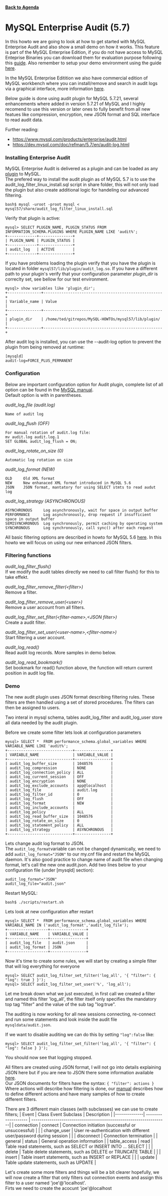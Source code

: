 **[Back to Agenda](./../README.md)**

# MySQL Enterprise Audit (5.7)

In this howto we are going to look at how to get started with MySQL Enterprise Audit and also show a small demo on how it works. This feature is part of the MySQL Enterprise Edition, if you do not have access to MySQL Enteprise Binaries you can download them for evaluation purpose following this [guide](/howtos/edelivery-ee.md). Also remember to setup your demo environment using the guide [here](/howtos/install.md).

In the MySQL Enterprise Editition we also have commercial edition of MySQL workbench where you can install/remove and search in audit logs via a graphical interface, more information [here](https://dev.mysql.com/doc/workbench/en/wb-audit-inspector.html).

Below guide is done using audit plugin for MySQL 5.7.21, several enhancements where added in version 5.7.21 of MySQL and I highly recomend to use this version or later ones to fully benefit from all new featues like compression, encryption, new JSON format and SQL interface to read audit data.

Further reading:
* https://www.mysql.com/products/enterprise/audit.html
* https://dev.mysql.com/doc/refman/5.7/en/audit-log.html


### Installing Enterprise Audit
MySQL Enterprise Audit is delivered as a plugin and can be loaded as any [plugin](https://dev.mysql.com/doc/refman/5.7/en/server-plugin-loading.html) to MySQL.  
The prefered way to install the audit plugin as of MySQL 5.7 is to use the audit_log_filter_linux_install.sql script in share folder, this will not only load the plugin but also create additional logic for handeling our advanced filtering.

```
bash$ mysql -uroot -proot mysql <  mysql57/share/audit_log_filter_linux_install.sql
```

Verify that plugin is active:
```
mysql> SELECT PLUGIN_NAME, PLUGIN_STATUS FROM INFORMATION_SCHEMA.PLUGINS WHERE PLUGIN_NAME LIKE 'audit%';
+-------------+---------------+
| PLUGIN_NAME | PLUGIN_STATUS |
+-------------+---------------+
| audit_log   | ACTIVE        |
+-------------+---------------+
```
If you have problems loading the plugin verify that you have the plugin is located in folder `mysql57/lib/plugin/audit_log.so`. If you have a different path to your plugin's verify that your configuration parameter *plugin_dir* is correclty set, see bellow for our test environment.
```
mysql> show variables like 'plugin_dir';
+---------------+-----------------------------------------------------+
| Variable_name | Value                                               |
+---------------+-----------------------------------------------------+
| plugin_dir    | /home/ted/gitrepos/MySQL-HOWTOs/mysql57/lib/plugin/ |
+---------------+-----------------------------------------------------+
```

After audit log is installed, you can use the --audit-log option to prevent the plugin from being removed at runtime:
```
[mysqld]
audit-log=FORCE_PLUS_PERMANENT
```

### Configuration
Below are important configuration option for Audit plugin, complete list of all option can be found in the [MySQL manual](https://dev.mysql.com/doc/refman/5.6/en/audit-log-reference.html).   
Default option is with in parentheses.

*audit_log_file (audit.log)*
```
Name of audit log
```

*audit_log_flush (OFF)*
```
For manual rotation of audit.log file:
mv audit.log audit.log.1
SET GLOBAL audit_log_flush = ON;
```

*audit_log_rotate_on_size (0)*
```
Automatic log rotation on size
```

*audit_log_format (NEW)*
```
OLD     Old XML format
NEW     New enhanaced XML format introduced in MySQL 5.6
JSON    JSON format, mantatory for using SELECT stmts to read audut log
```

*audit_log_strategy (ASYNCHRONOUS)*  
```
ASYNCHRONOUS     Log asynchronously, wait for space in output buffer
PERFORMANCE      Log asynchronously, drop request if insufficient space in output buffer
SEMISYNCHRONOUS  Log synchronously, permit caching by operating system
SYNCHRONOUS      Log synchronously, call sync() after each request
```
All basic filtering options are described in howto for MySQL 5.6 [here](audit.md). In this howto we will focus on using our new enhanced JSON filters.

### Filtering functions

*audit_log_filter_flush()*  
If we modify the audit tables directly we need to call filter flush() for this to take effekt.

*audit_log_filter_remove_filter(\<filter\>)*  
Remove a filter.
 
*audit_log_filter_remove_user(\<user\>)*  
Remove a user account from all filters.

*audit_log_filter_set_filter(\<filter-name\>,\<JSON filter\>)*  
Create a audit filter.

*audit_log_filter_set_user(\<user-name\>,\<filter-name\>)*  
Start filtering a user account.

*audit_log_read()*  
Read audit log records. More samples in demo below.

*audit_log_read_bookmark()*  
Set bookmark for read() function above, the function will return current position in audit log file.

### Demo
The new audit plugin uses JSON format describing filtering rules. These filters are then handled using a set of stored procedures. The filters can then be assigned to users.

Two interal in mysql schema, tables audit_log_filter and audit_log_user store all data needed by the audit plugin.

Before we create some filter lets look at configuration parameters
```
mysql> SELECT *  FROM performance_schema.global_variables WHERE VARIABLE_NAME LIKE 'audit%';
+-----------------------------+----------------+
| VARIABLE_NAME               | VARIABLE_VALUE |
+-----------------------------+----------------+
| audit_log_buffer_size       | 1048576        |
| audit_log_compression       | NONE           |
| audit_log_connection_policy | ALL            |
| audit_log_current_session   | OFF            |
| audit_log_encryption        | NONE           |
| audit_log_exclude_accounts  | app@localhost  |
| audit_log_file              | audit.log      |
| audit_log_filter_id         | 0              |
| audit_log_flush             | OFF            |
| audit_log_format            | NEW            |
| audit_log_include_accounts  |                |
| audit_log_policy            | ALL            |
| audit_log_read_buffer_size  | 1048576        |
| audit_log_rotate_on_size    | 0              |
| audit_log_statement_policy  | ALL            |
| audit_log_strategy          | ASYNCHRONOUS   |
+-----------------------------+----------------+
```
Lets change audit log format to JSON.  
The `audit_log_format`variable can not be changed dynamically, we need to add `audit_log_format="JSON"` to our my.cnf file and restart the MySQL daemon. It's also good practice to change name of audit file when changing format, let's call the new one audit.json.
Add two lines below to your configuration file (under \[mysqld\] section):
```
audit_log_format="JSON"
audit_log_file="audit.json"
```
Restart MySQL:
```
bash$ ./scripts/restart.sh 
```
Lets look at new configuration after restart
```
mysql> SELECT *  FROM performance_schema.global_variables WHERE VARIABLE_NAME IN ('audit_log_format','audit_log_file');
+------------------+----------------+
| VARIABLE_NAME    | VARIABLE_VALUE |
+------------------+----------------+
| audit_log_file   | audit.json     |
| audit_log_format | JSON           |
+------------------+----------------+
```
Now it's time to create some rules, we will start by creating a simple filter that will log everything for everyone
```
mysql> SELECT audit_log_filter_set_filter('log_all', '{ "filter": { "log": true } }');
mysql> SELECT audit_log_filter_set_user('%', 'log_all');
```
Let me break down what we just executed, in first call we created a filter and named this filter 'log_all', the filter itself only specifies the mandatory top tag "filter" and the value of the sub tag "log:true".  

The auditing is now working for all new sessions connecting, re-connect and run some statements and look inside the audit file `mysqldata/audit.json`.

If we want to disable auditing we can do this by setting `"log":false` like:
```
mysql> SELECT audit_log_filter_set_filter('log_all', '{ "filter": { "log": false } }');
```
You should now see that logging stopped.  

All filters are created using JSON format, I will not go into details explaining JSON here but if you are new to JSON there some information available [here](https://dev.mysql.com/doc/refman/5.7/en/json.html).  
Our JSON documents for filters have the syntax: `{ "filter": actions }`  
Where actions will describe how filtering is done, our [manual](https://dev.mysql.com/doc/refman/5.7/en/audit-log-filtering.html) describes how to define different actions and have many samples of how to create different filters.  

There are 3 different main classes (with subclasses) we can use to create filters;
| Event        | Class	Event Subclass |	Description                                                        |
|--------------| -------------------  | -------------------------------------------------------------------| 
| connection   |	connect	             | Connection initiation (successful or unsuccessful)                 |
|              | change_user          |	User re-authentication with different user/password during session |
|              | disconnect	          | Connection termination                                             |
| general	     | status	              | General operation information                                      |
| table_access |	read	                | Table read statements, such as SELECT or INSERT INTO ... SELECT    |
|              | delete	              | Table delete statements, such as DELETE or TRUNCATE TABLE          |
|              | insert	              | Table insert statements, such as INSERT or REPLACE                 |
|              | update	              | Table update statements, such as UPDATE                            |

Let's create some more filters and things will be a bit clearer hopefully, we will now create a filter that only filters out connection events and assign this filter to a user named 'joe'@'localhost'.  
Firts we need to create the acocunt 'joe'@localhost
```

```
